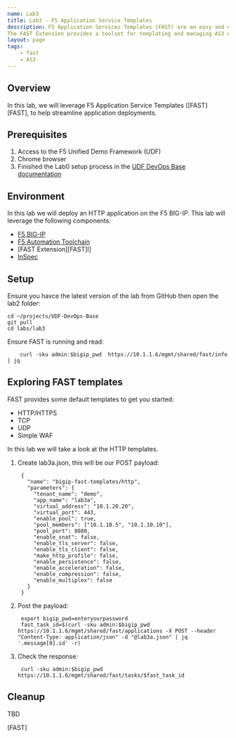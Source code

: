 ```yaml
---
name: Lab3
title: Lab3 - F5 Application Service Templates
description: F5 Application Services Templates (FAST) are an easy and effective way to deploy applications on the BIG-IP system using AS3.
The FAST Extension provides a toolset for templating and managing AS3 Applications on BIG-IP.
layout: page
tags: 
    - fast
    - AS3
---
```

## Overview

In this lab, we will leverage F5 Application Service Templates ([FAST][FAST], to help streamline application deployments.

## Prerequisites

1. Access to the F5 Unified Demo Framework (UDF)
2. Chrome browser
3. Finished the Lab0 setup process in the [UDF DevOps Base documentation][UDF DevOps Base documentation]

## Environment

In this lab we will deploy an HTTP application on the F5 BIG-IP.  This lab will
leverage the following components:

* [F5 BIG-IP][F5 BIG-IP]
* [F5 Automation Toolchain][F5 Automation Toolchain]
* [FAST Extension][FAST]I]
* [InSpec][InSpec]

## Setup
Ensure you havce the latest version of the lab from GitHub then open the lab2 folder:

    cd ~/projects/UDF-DevOps-Base
    git pull
    cd labs/lab3

Ensure FAST is running and read:

        curl -sku admin:$bigip_pwd  https://10.1.1.6/mgmt/shared/fast/info | jq

## Exploring FAST templates

FAST provides some default templates to get you started:
* HTTP/HTTPS
* TCP
* UDP
* Simple WAF

In this lab we will take a look at the HTTP templates. 

1. Create lab3a.json, this will be our POST payload:

        {
          "name": "bigip-fast-templates/http",
          "parameters": {
            "tenant_name": "demo",
            "app_name": "lab3a",
            "virtual_address": "10.1.20.20",
            "virtual_port": 443,
            "enable_pool": true, 
            "pool_members": ["10.1.10.5", "10.1.10.10"],
            "pool_port": 8080,
            "enable_snat": false, 
            "enable_tls_server": false, 
            "enable_tls_client": false, 
            "make_http_profile": false, 
            "enable_persistence": false, 
            "enable_acceleration": false, 
            "enable_compression": false, 
            "enable_multiplex": false
          }
        }

2. Post the payload:

        export bigip_pwd=enteryourpassword
        fast_task_id=$(curl -sku admin:$bigip_pwd  https://10.1.1.6/mgmt/shared/fast/applications -X POST --header "Content-Type: application/json" -d "@lab3a.json" | jq '.message[0].id' -r)

3. Check the response:

        curl -sku admin:$bigip_pwd  https://10.1.1.6/mgmt/shared/fast/tasks/$fast_task_id


## Cleanup

TBD


[F5 CLI]: https://clouddocs.f5.com/sdk/f5-cli/
[UDF DevOps Base documentation]: https://udf-devops-base.readthedocs.io/en/latest/
[F5 BIG-IP]: https://www.f5.com/products/big-ip-services/virtual-editions
[F5 Automation Toolchain]: https://www.f5.com/products/automation-and-orchestration
[InSpec]: https://www.inspec.io/
[FAST]